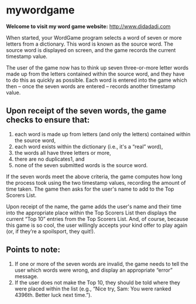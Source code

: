 # mywordgame
**Welcome to visit my word game website:** 
http://www.didadadi.com

When started, your WordGame program selects a word of seven or more letters from a dictionary.
This word is known as the source word. The source word is displayed on screen, and the game
records the current timestamp value.

The user of the game now has to think up seven three-or-more letter words made up from the letters
contained within the source word, and they have to do this as quickly as possible. Each word is
entered into the game which then – once the seven words are entered – records another timestamp
value.

## Upon receipt of the seven words, the game checks to ensure that:
1. each word is made up from letters (and only the letters) contained within the source word,
2. each word exists within the dictionary (i.e., it's a “real” word),
3. the words all have three letters or more,
4. there are no duplicates1, and
5. none of the seven submitted words is the source word.

If the seven words meet the above criteria, the game computes how long the process took using the
two timestamp values, recording the amount of time taken. The game then asks for the user's name
to add to the Top Scorers List.

Upon receipt of the name, the game adds the user's name and their time into the appropriate place
within the Top Scorers List then displays the current “Top 10” entries from the Top Scorers List.
And, of course, because this game is so cool, the user willingly accepts your kind offer to play again
(or, if they’re a spoilsport, they quit!).

## Points to note:
1. If one or more of the seven words are invalid, the game needs to tell the user which words
were wrong, and display an appropriate “error” message.
2. If the user does not make the Top 10, they should be told where they were placed within the
list (e.g., “Nice try, Sam: You were ranked 4396th. Better luck next time.”).
